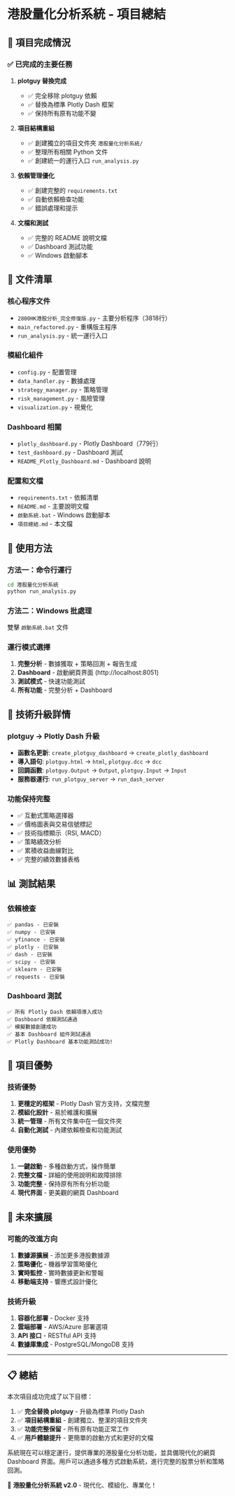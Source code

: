 # 港股量化分析系統 - 項目總結

## 🎯 項目完成情況

### ✅ 已完成的主要任務

1. **plotguy 替換完成**
   - ✅ 完全移除 plotguy 依賴
   - ✅ 替換為標準 Plotly Dash 框架
   - ✅ 保持所有原有功能不變

2. **項目結構重組**
   - ✅ 創建獨立的項目文件夾 `港股量化分析系統/`
   - ✅ 整理所有相關 Python 文件
   - ✅ 創建統一的運行入口 `run_analysis.py`

3. **依賴管理優化**
   - ✅ 創建完整的 `requirements.txt`
   - ✅ 自動依賴檢查功能
   - ✅ 錯誤處理和提示

4. **文檔和測試**
   - ✅ 完整的 README 說明文檔
   - ✅ Dashboard 測試功能
   - ✅ Windows 啟動腳本

## 📂 文件清單

### 核心程序文件
- `2800HK港股分析_完全修復版.py` - 主要分析程序（3818行）
- `main_refactored.py` - 重構版主程序
- `run_analysis.py` - 統一運行入口

### 模組化組件
- `config.py` - 配置管理
- `data_handler.py` - 數據處理
- `strategy_manager.py` - 策略管理
- `risk_management.py` - 風險管理
- `visualization.py` - 視覺化

### Dashboard 相關
- `plotly_dashboard.py` - Plotly Dashboard（779行）
- `test_dashboard.py` - Dashboard 測試
- `README_Plotly_Dashboard.md` - Dashboard 說明

### 配置和文檔
- `requirements.txt` - 依賴清單
- `README.md` - 主要說明文檔
- `啟動系統.bat` - Windows 啟動腳本
- `項目總結.md` - 本文檔

## 🚀 使用方法

### 方法一：命令行運行
```bash
cd 港股量化分析系統
python run_analysis.py
```

### 方法二：Windows 批處理
雙擊 `啟動系統.bat` 文件

### 運行模式選擇
1. **完整分析** - 數據獲取 + 策略回測 + 報告生成
2. **Dashboard** - 啟動網頁界面 (http://localhost:8051)
3. **測試模式** - 快速功能測試
4. **所有功能** - 完整分析 + Dashboard

## 🔧 技術升級詳情

### plotguy → Plotly Dash 升級
- **函數名更新**: `create_plotguy_dashboard` → `create_plotly_dashboard`
- **導入語句**: `plotguy.html` → `html`, `plotguy.dcc` → `dcc`
- **回調函數**: `plotguy.Output` → `Output`, `plotguy.Input` → `Input`
- **服務器運行**: `run_plotguy_server` → `run_dash_server`

### 功能保持完整
- ✅ 互動式策略選擇器
- ✅ 價格圖表與交易信號標記
- ✅ 技術指標顯示（RSI, MACD）
- ✅ 策略績效分析
- ✅ 累積收益曲線對比
- ✅ 完整的績效數據表格

## 📊 測試結果

### 依賴檢查
```
✅ pandas - 已安裝
✅ numpy - 已安裝
✅ yfinance - 已安裝
✅ plotly - 已安裝
✅ dash - 已安裝
✅ scipy - 已安裝
✅ sklearn - 已安裝
✅ requests - 已安裝
```

### Dashboard 測試
```
✅ 所有 Plotly Dash 依賴項導入成功
✅ Dashboard 依賴測試通過
✅ 模擬數據創建成功
✅ 基本 Dashboard 組件測試通過
✅ Plotly Dashboard 基本功能測試成功!
```

## 🎉 項目優勢

### 技術優勢
1. **更穩定的框架** - Plotly Dash 官方支持，文檔完整
2. **模組化設計** - 易於維護和擴展
3. **統一管理** - 所有文件集中在一個文件夾
4. **自動化測試** - 內建依賴檢查和功能測試

### 使用優勢
1. **一鍵啟動** - 多種啟動方式，操作簡單
2. **完整文檔** - 詳細的使用說明和故障排除
3. **功能完整** - 保持原有所有分析功能
4. **現代界面** - 更美觀的網頁 Dashboard

## 🔮 未來擴展

### 可能的改進方向
1. **數據源擴展** - 添加更多港股數據源
2. **策略優化** - 機器學習策略優化
3. **實時監控** - 實時數據更新和警報
4. **移動端支持** - 響應式設計優化

### 技術升級
1. **容器化部署** - Docker 支持
2. **雲端部署** - AWS/Azure 部署選項
3. **API 接口** - RESTful API 支持
4. **數據庫集成** - PostgreSQL/MongoDB 支持

---

## 📋 總結

本次項目成功完成了以下目標：

1. ✅ **完全替換 plotguy** - 升級為標準 Plotly Dash
2. ✅ **項目結構重組** - 創建獨立、整潔的項目文件夾
3. ✅ **功能完整保留** - 所有原有功能正常工作
4. ✅ **用戶體驗提升** - 更簡單的啟動方式和更好的文檔

系統現在可以穩定運行，提供專業的港股量化分析功能，並具備現代化的網頁 Dashboard 界面。用戶可以通過多種方式啟動系統，進行完整的股票分析和策略回測。

🏦 **港股量化分析系統 v2.0** - 現代化、模組化、專業化！ 